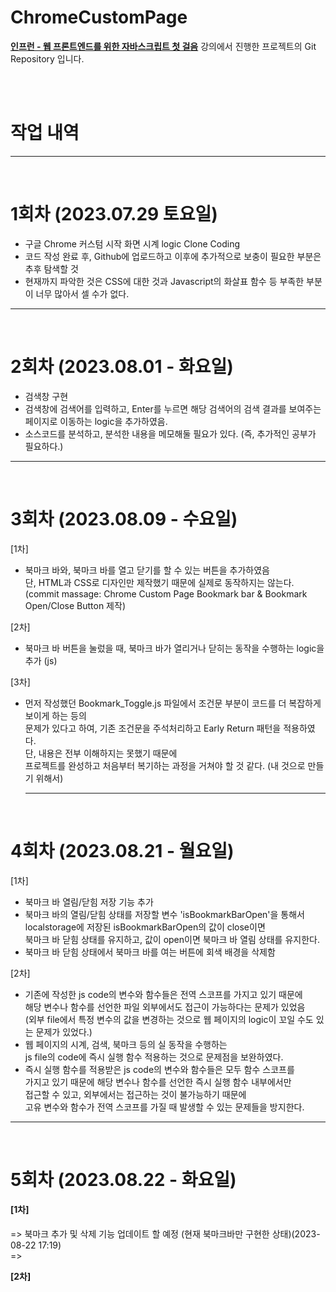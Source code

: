 # ChromeCustomPage
<b><a href="https://inf.run/eUPT" target="_blank">인프런 - 웹 프론트엔드를 위한 자바스크립트 첫 걸음</a></b> 강의에서 진행한 프로젝트의 Git Repository 입니다.

<br/><br/>

# 작업 내역
<hr/>
<br/>

# 1회차 (2023.07.29 토요일)

- 구글 Chrome 커스텀 시작 화면 시계 logic Clone Coding <br/>
- 코드 작성 완료 후, Github에 업로드하고 이후에 추가적으로 보충이 필요한 부분은 추후 탐색할 것
- 현재까지 파악한 것은 CSS에 대한 것과 Javascript의 화살표 함수 등 부족한 부분이 너무 많아서 셀 수가 없다.
<hr/>
<br/>

# 2회차 (2023.08.01 - 화요일)

- 검색창 구현
- 검색창에 검색어를 입력하고, Enter를 누르면 해당 검색어의 검색 결과를 보여주는 페이지로 이동하는 logic을 추가하였음.
- 소스코드를 분석하고, 분석한 내용을 메모해둘 필요가 있다. (즉, 추가적인 공부가 필요하다.)
<hr/><br/>

# 3회차 (2023.08.09 - 수요일)

[1차]
- 북마크 바와, 북마크 바를 열고 닫기를 할 수 있는 버튼을 추가하였음<br/>
  단, HTML과 CSS로 디자인만 제작했기 때문에 실제로 동작하지는 않는다.<br/>
(commit massage: Chrome Custom Page Bookmark bar & Bookmark Open/Close Button 제작)

[2차]
- 북마크 바 버튼을 눌렀을 때, 북마크 바가 열리거나 닫히는 동작을 수행하는 logic을 추가 (js)

[3차]
- 먼저 작성했던 Bookmark_Toggle.js 파일에서 조건문 부분이 코드를 더 복잡하게 보이게 하는 등의 <br/>
  문제가 있다고 하여, 기존 조건문을 주석처리하고 Early Return 패턴을 적용하였다. <br/>
  단, 내용은 전부 이해하지는 못했기 때문에 <br/>
  프로젝트를 완성하고 처음부터 복기하는 과정을 거쳐야 할 것 같다. (내 것으로 만들기 위해서)
  <hr/><br/>
 
# 4회차 (2023.08.21 - 월요일)

[1차]
- 북마크 바 열림/닫힘 저장 기능 추가
- 북마크 바의 열림/닫힘 상태를 저장할 변수 'isBookmarkBarOpen'을 통해서 <br/>
  localstorage에 저장된 isBookmarkBarOpen의 값이 close이면 <br/>
  북마크 바 닫힘 상태를 유지하고, 값이 open이면 북마크 바 열림 상태를 유지한다.
- 북마크 바 닫힘 상태에서 북마크 바를 여는 버튼에 회색 배경을 삭제함 <br>

[2차]
- 기존에 작성한 js code의 변수와 함수들은 전역 스코프를 가지고 있기 때문에 <br/>
  해당 변수나 함수를 선언한 파일 외부에서도 접근이 가능하다는 문제가 있었음 <br>
  (외부 file에서 특정 변수의 값을 변경하는 것으로 웹 페이지의 logic이 꼬일 수도 있는 문제가 있었다.)
- 웹 페이지의 시계, 검색, 북마크 등의 실 동작을 수행하는 <br/>
  js file의 code에 즉시 실행 함수 적용하는 것으로 문제점을 보완하였다. <br/>
- 즉시 실행 함수를 적용받은 js code의 변수와 함수들은 모두 함수 스코프를 <br/>
  가지고 있기 때문에 해당 변수나 함수를 선언한 즉시 실행 함수 내부에서만 <br/>
  접근할 수 있고, 외부에서는 접근하는 것이 불가능하기 때문에 <br/>
  고유 변수와 함수가 전역 스코프를 가질 때 발생할 수 있는 문제들을 방지한다.
<hr/><br/>

# 5회차 (2023.08.22 - 화요일)
<div>
  <h4>[1차]</h4>
  <p>
    => 북마크 추가 및 삭제 기능 업데이트 할 예정 (현재 북마크바만 구현한 상태)(2023-08-22 17:19) <br/>
    => 
  </p>
</div>

<p>
  <b>[2차]</b>
</p>
